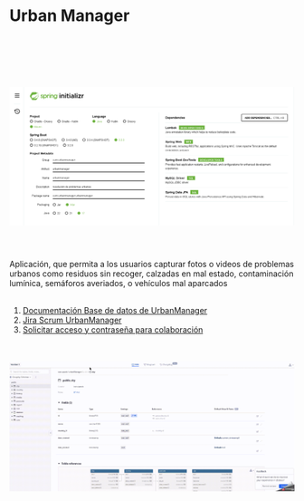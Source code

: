 # Urban Manager

<br>
 <h1 align="center">
  <br>
  <img src="https://github.com/IvBanzaga/UrbanManager/blob/main/spring%20initializr.png" alt="spring initializr">
  <br>
  <br>
</h1>
Aplicación, que permita a los usuarios capturar fotos o videos de problemas urbanos como residuos sin recoger, calzadas en mal estado, contaminación lumínica, semáforos averiados, o vehículos mal aparcados
<br>
<br>

<ol>
  <li><a href="https://dbdocs.io/ivan.cpweb/urbanManager" target="_blank">Documentación Base de datos de UrbanManager</a></li>
  <li><a href="https://ivancpweb.atlassian.net/jira/software/projects/RE/boards/4/backlog" target="_blank">Jira Scrum UrbanManager</a></li>
  <li><a href="https://discord.gg/tyug6TQH" target="_blank">Solicitar acceso y contraseña para colaboración</a></li>
</ol>

<br>
<br>
<img src="https://github.com/IvBanzaga/UrbanManager/blob/main/dbdocs.GIF">
